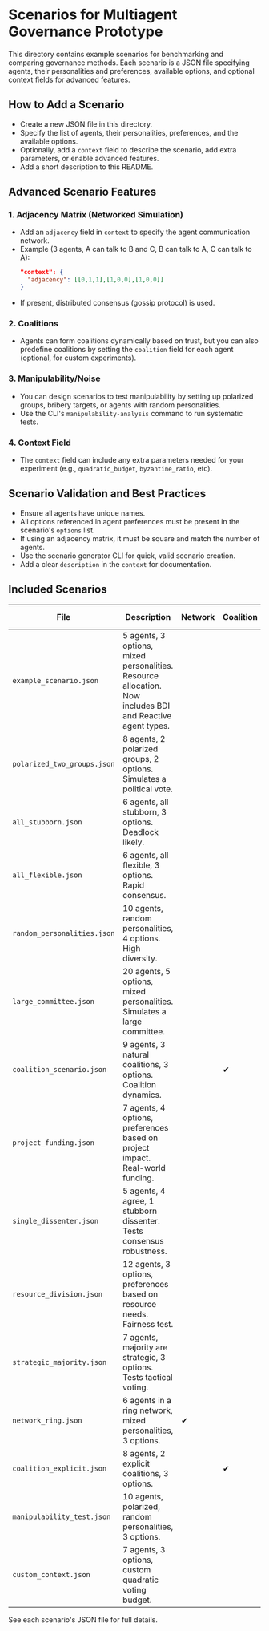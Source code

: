 # Scenarios for Multiagent Governance Prototype

This directory contains example scenarios for benchmarking and comparing governance methods. Each scenario is a JSON file specifying agents, their personalities and preferences, available options, and optional context fields for advanced features.

## How to Add a Scenario
- Create a new JSON file in this directory.
- Specify the list of agents, their personalities, preferences, and the available options.
- Optionally, add a `context` field to describe the scenario, add extra parameters, or enable advanced features.
- Add a short description to this README.

## Advanced Scenario Features

### 1. **Adjacency Matrix (Networked Simulation)**
- Add an `adjacency` field in `context` to specify the agent communication network.
- Example (3 agents, A can talk to B and C, B can talk to A, C can talk to A):
  ```json
  "context": {
    "adjacency": [[0,1,1],[1,0,0],[1,0,0]]
  }
  ```
- If present, distributed consensus (gossip protocol) is used.

### 2. **Coalitions**
- Agents can form coalitions dynamically based on trust, but you can also predefine coalitions by setting the `coalition` field for each agent (optional, for custom experiments).

### 3. **Manipulability/Noise**
- You can design scenarios to test manipulability by setting up polarized groups, bribery targets, or agents with random personalities.
- Use the CLI's `manipulability-analysis` command to run systematic tests.

### 4. **Context Field**
- The `context` field can include any extra parameters needed for your experiment (e.g., `quadratic_budget`, `byzantine_ratio`, etc).

## Scenario Validation and Best Practices
- Ensure all agents have unique names.
- All options referenced in agent preferences must be present in the scenario's `options` list.
- If using an adjacency matrix, it must be square and match the number of agents.
- Use the scenario generator CLI for quick, valid scenario creation.
- Add a clear `description` in the `context` for documentation.

## Included Scenarios

| File | Description | Network | Coalition | Manipulability/Noise | Custom Context |
|------|-------------|---------|-----------|----------------------|---------------|
| `example_scenario.json` | 5 agents, 3 options, mixed personalities. Resource allocation. Now includes BDI and Reactive agent types. |   |   |   |   |
| `polarized_two_groups.json` | 8 agents, 2 polarized groups, 2 options. Simulates a political vote. |   |   |   |   |
| `all_stubborn.json` | 6 agents, all stubborn, 3 options. Deadlock likely. |   |   |   |   |
| `all_flexible.json` | 6 agents, all flexible, 3 options. Rapid consensus. |   |   |   |   |
| `random_personalities.json` | 10 agents, random personalities, 4 options. High diversity. |   |   |   |   |
| `large_committee.json` | 20 agents, 5 options, mixed personalities. Simulates a large committee. |   |   |   |   |
| `coalition_scenario.json` | 9 agents, 3 natural coalitions, 3 options. Coalition dynamics. |   | ✔ |   |   |
| `project_funding.json` | 7 agents, 4 options, preferences based on project impact. Real-world funding. |   |   |   |   |
| `single_dissenter.json` | 5 agents, 4 agree, 1 stubborn dissenter. Tests consensus robustness. |   |   |   |   |
| `resource_division.json` | 12 agents, 3 options, preferences based on resource needs. Fairness test. |   |   |   |   |
| `strategic_majority.json` | 7 agents, majority are strategic, 3 options. Tests tactical voting. |   |   |   |   |
| `network_ring.json` | 6 agents in a ring network, mixed personalities, 3 options. | ✔ |   |   |   |
| `coalition_explicit.json` | 8 agents, 2 explicit coalitions, 3 options. |   | ✔ |   |   |
| `manipulability_test.json` | 10 agents, polarized, random personalities, 3 options. |   |   | ✔ |   |
| `custom_context.json` | 7 agents, 3 options, custom quadratic voting budget. |   |   |   | ✔ |

See each scenario's JSON file for full details. 